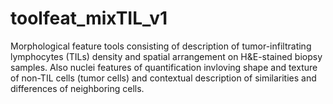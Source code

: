 # toolfeat_mixTIL_v1
Morphological feature tools consisting of description of tumor-infiltrating lymphocytes (TILs) density and spatial arrangement on H&amp;E-stained biopsy samples. Also nuclei features of quantification invloving shape and texture of non-TIL cells (tumor cells) and contextual description of similarities and differences of neighboring cells.
